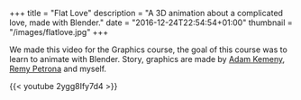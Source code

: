 +++
title = "Flat Love"
description = "A 3D animation about a complicated love, made with Blender."
date = "2016-12-24T22:54:54+01:00"
thumbnail = "/images/flatlove.jpg"
+++

We made this video for the Graphics course, the goal of this course was to learn to animate with Blender.
Story, graphics are made by [Adam Kemeny](http://adamk.net/), [Remy Petrona](https://portfolio.cr.utwente.nl/student/remypetrona/) and myself.

{{< youtube 2ygg8Ify7d4 >}}
